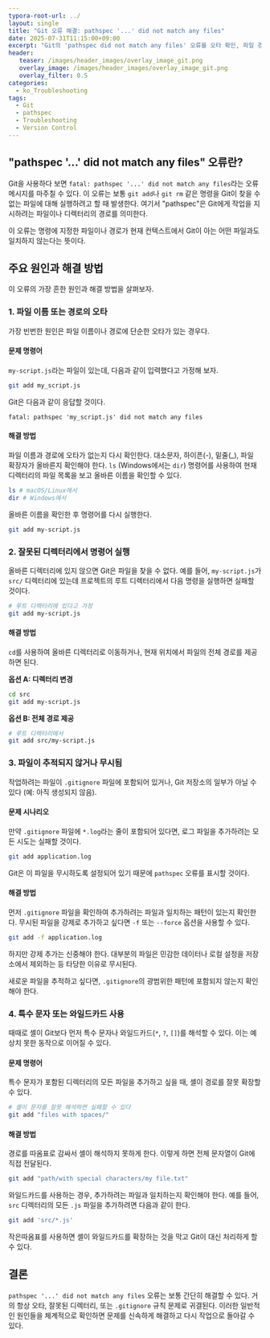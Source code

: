 ```yaml
---
typora-root-url: ../
layout: single
title: "Git 오류 해결: pathspec '...' did not match any files"
date: 2025-07-31T11:15:00+09:00
excerpt: "Git의 'pathspec did not match any files' 오류를 오타 확인, 파일 경로 검증, 특수 문자 처리 방법 이해를 통해 해결하세요. 이 흔한 문제를 진단하고 고치는 법을 배웁니다."
header:
   teaser: /images/header_images/overlay_image_git.png
   overlay_image: /images/header_images/overlay_image_git.png
   overlay_filter: 0.5
categories:
  - ko_Troubleshooting
tags:
  - Git
  - pathspec
  - Troubleshooting
  - Version Control
---
```


## "pathspec '...' did not match any files" 오류란?

Git을 사용하다 보면 `fatal: pathspec '...' did not match any files`라는 오류 메시지를 마주칠 수 있다. 이 오류는 보통 `git add`나 `git rm` 같은 명령을 Git이 찾을 수 없는 파일에 대해 실행하려고 할 때 발생한다. 여기서 "pathspec"은 Git에게 작업을 지시하려는 파일이나 디렉터리의 경로를 의미한다.

이 오류는 명령에 지정한 파일이나 경로가 현재 컨텍스트에서 Git이 아는 어떤 파일과도 일치하지 않는다는 뜻이다.

## 주요 원인과 해결 방법

이 오류의 가장 흔한 원인과 해결 방법을 살펴보자.

### 1. 파일 이름 또는 경로의 오타

가장 빈번한 원인은 파일 이름이나 경로에 단순한 오타가 있는 경우다.

#### 문제 명령어

`my-script.js`라는 파일이 있는데, 다음과 같이 입력했다고 가정해 보자.

```bash
git add my_script.js
```

Git은 다음과 같이 응답할 것이다.

```
fatal: pathspec 'my_script.js' did not match any files
```

#### 해결 방법

파일 이름과 경로에 오타가 없는지 다시 확인한다. 대소문자, 하이픈(-), 밑줄(_), 파일 확장자가 올바른지 확인해야 한다. `ls` (Windows에서는 `dir`) 명령어를 사용하여 현재 디렉터리의 파일 목록을 보고 올바른 이름을 확인할 수 있다.

```bash
ls # macOS/Linux에서
dir # Windows에서
```

올바른 이름을 확인한 후 명령어를 다시 실행한다.

```bash
git add my-script.js
```

### 2. 잘못된 디렉터리에서 명령어 실행

올바른 디렉터리에 있지 않으면 Git은 파일을 찾을 수 없다. 예를 들어, `my-script.js`가 `src/` 디렉터리에 있는데 프로젝트의 루트 디렉터리에서 다음 명령을 실행하면 실패할 것이다.

```bash
# 루트 디렉터리에 있다고 가정
git add my-script.js 
```

#### 해결 방법

`cd`를 사용하여 올바른 디렉터리로 이동하거나, 현재 위치에서 파일의 전체 경로를 제공하면 된다.

**옵션 A: 디렉터리 변경**

```bash
cd src
git add my-script.js
```

**옵션 B: 전체 경로 제공**

```bash
# 루트 디렉터리에서
git add src/my-script.js
```

### 3. 파일이 추적되지 않거나 무시됨

작업하려는 파일이 `.gitignore` 파일에 포함되어 있거나, Git 저장소의 일부가 아닐 수 있다 (예: 아직 생성되지 않음).

#### 문제 시나리오

만약 `.gitignore` 파일에 `*.log`라는 줄이 포함되어 있다면, 로그 파일을 추가하려는 모든 시도는 실패할 것이다.

```bash
git add application.log
```

Git은 이 파일을 무시하도록 설정되어 있기 때문에 `pathspec` 오류를 표시할 것이다.

#### 해결 방법

먼저 `.gitignore` 파일을 확인하여 추가하려는 파일과 일치하는 패턴이 있는지 확인한다. 무시된 파일을 강제로 추가하고 싶다면 `-f` 또는 `--force` 옵션을 사용할 수 있다.

```bash
git add -f application.log
```

하지만 강제 추가는 신중해야 한다. 대부분의 파일은 민감한 데이터나 로컬 설정을 저장소에서 제외하는 등 타당한 이유로 무시된다.

새로운 파일을 추적하고 싶다면, `.gitignore`의 광범위한 패턴에 포함되지 않는지 확인해야 한다.

### 4. 특수 문자 또는 와일드카드 사용

때때로 셸이 Git보다 먼저 특수 문자나 와일드카드(`*`, `?`, `[]`)를 해석할 수 있다. 이는 예상치 못한 동작으로 이어질 수 있다.

#### 문제 명령어

특수 문자가 포함된 디렉터리의 모든 파일을 추가하고 싶을 때, 셸이 경로를 잘못 확장할 수 있다.

```bash
# 셸이 문자를 잘못 해석하면 실패할 수 있다
git add "files with spaces/"
```

#### 해결 방법

경로를 따옴표로 감싸서 셸이 해석하지 못하게 한다. 이렇게 하면 전체 문자열이 Git에 직접 전달된다.

```bash
git add "path/with special characters/my file.txt"
```

와일드카드를 사용하는 경우, 추가하려는 파일과 일치하는지 확인해야 한다. 예를 들어, `src` 디렉터리의 모든 `.js` 파일을 추가하려면 다음과 같이 한다.

```bash
git add 'src/*.js'
```

작은따옴표를 사용하면 셸이 와일드카드를 확장하는 것을 막고 Git이 대신 처리하게 할 수 있다.

## 결론

`pathspec '...' did not match any files` 오류는 보통 간단히 해결할 수 있다. 거의 항상 오타, 잘못된 디렉터리, 또는 `.gitignore` 규칙 문제로 귀결된다. 이러한 일반적인 원인들을 체계적으로 확인하면 문제를 신속하게 해결하고 다시 작업으로 돌아갈 수 있다.
